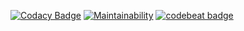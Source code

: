[![Codacy Badge](https://api.codacy.com/project/badge/Grade/6ab61070415c42f39b1b0ae3cfd2257c)](https://app.codacy.com/app/buluma/etc_2?utm_source=github.com&utm_medium=referral&utm_content=buluma/etc_2&utm_campaign=badger)
[![Maintainability](https://api.codeclimate.com/v1/badges/0a937e87c11fd57cd240/maintainability)](https://codeclimate.com/github/buluma/etc_2/maintainability) [![codebeat badge](https://codebeat.co/badges/cc455f1d-2a5d-40c4-8a31-3812c18245b5)](https://codebeat.co/projects/github-com-buluma-etc_2-master)

